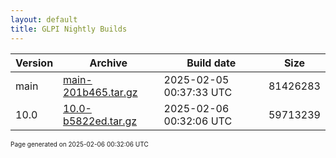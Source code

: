 ```yaml
---
layout: default
title: GLPI Nightly Builds
---
```


Version|Archive|Build date|Size
---|---|---|---
main|[main-201b465.tar.gz](main-201b465.tar.gz)|2025-02-05 00:37:33 UTC|81426283
10.0|[10.0-b5822ed.tar.gz](10.0-b5822ed.tar.gz)|2025-02-06 00:32:06 UTC|59713239

<font size="1">Page generated on 2025-02-06 00:32:06 UTC</font>
